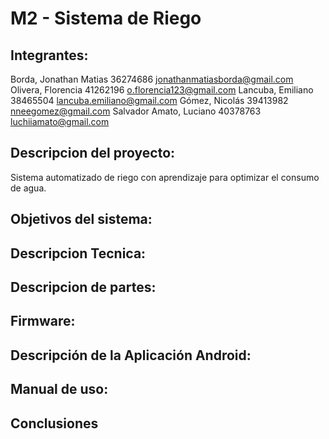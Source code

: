 # M2 - Sistema de Riego

## Integrantes:
  Borda, Jonathan Matias  36274686 jonathanmatiasborda@gmail.com
  Olivera, Florencia      41262196 o.florencia123@gmail.com
  Lancuba, Emiliano       38465504 lancuba.emiliano@gmail.com
  Gómez, Nicolás          39413982 nneegomez@gmail.com
  Salvador Amato, Luciano 40378763 luchiiamato@gmail.com
    
## Descripcion del proyecto:
  Sistema automatizado de riego con aprendizaje para optimizar el consumo de agua.

## Objetivos del sistema:

## Descripcion Tecnica:

## Descripcion de partes:

## Firmware:
  
## Descripción de la Aplicación Android:

## Manual de uso:

## Conclusiones
